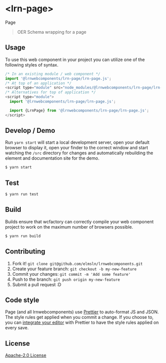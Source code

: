 # &lt;lrn-page&gt;

Page
> OER Schema wrapping for a page

## Usage
To use this web component in your project you can utilize one of the following styles of syntax.

```js
/* In an existing module / web component */
import '@lrnwebcomponents/lrn-page/lrn-page.js';
/* At top of an application */
<script type="module" src="node_modules/@lrnwebcomponents/lrn-page/lrn-page.js"></script>
/* Alternatives for top of application */
<script type="module">
  import '@lrnwebcomponents/lrn-page/lrn-page.js';

  import {LrnPage} from '@lrnwebcomponents/lrn-page/lrn-page.js';
</script>
```

## Develop / Demo
Run `yarn start` will start a local development server, open your default browser to display it, open your finder to the correct window and start watching the `/src` directory for changes and automatically rebuilding the element and documentation site for the demo.
```bash
$ yarn start
```

## Test

```bash
$ yarn run test
```

## Build
Builds ensure that wcfactory can correctly compile your web component project to
work on the maximum number of browsers possible.
```bash
$ yarn run build
```

## Contributing

1. Fork it! `git clone git@github.com/elmsln/lrnwebcomponents.git`
2. Create your feature branch: `git checkout -b my-new-feature`
3. Commit your changes: `git commit -m 'Add some feature'`
4. Push to the branch: `git push origin my-new-feature`
5. Submit a pull request :D

## Code style

Page (and all lrnwebcomponents) use [Prettier][prettier] to auto-format JS and JSON.  The style rules get applied when you commit a change.  If you choose to, you can [integrate your editor][prettier-ed] with Prettier to have the style rules applied on every save.

[prettier]: https://github.com/prettier/prettier/
[prettier-ed]: https://github.com/prettier/prettier/#editor-integration
[polyserve]: https://github.com/Polymer/polyserve
[web-component-tester]: https://github.com/Polymer/web-component-tester

## License
[Apache-2.0 License](http://opensource.org/licenses/Apache-2.0)